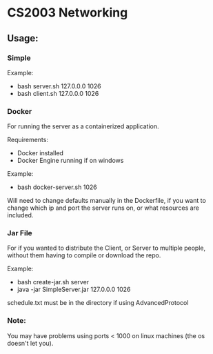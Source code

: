 # CS2003 Networking

## Usage:
### Simple
Example:
- bash server.sh 127.0.0.0 1026
- bash client.sh 127.0.0.0 1026

### Docker
For running the server as a containerized application. 

Requirements:
- Docker installed
- Docker Engine running if on windows

Example:
- bash docker-server.sh 1026

Will need to change defaults manually in the Dockerfile, if you want to change which ip and port the server runs on, or what resources are included.

### Jar File
For if you wanted to distribute the Client, or Server to multiple people, without them having to compile or download the repo.

Example:
- bash create-jar.sh server
- java -jar SimpleServer.jar 127.0.0.0 1026

schedule.txt must be in the directory if using AdvancedProtocol

### Note:
You may have problems using ports < 1000 on linux machines (the os doesn't let you).
